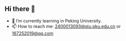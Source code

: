 ## Hi there 👋
- 🌱 I’m currently learning in Peking University.
- 📫 How to reach me: 2400013093@stu.pku.edu.cn or 167252019@qq.com

<!--
**brzgw555/brzgw555** is a ✨ _special_ ✨ repository because its `README.md` (this file) appears on your GitHub profile.
- 🌱 I’m currently learning in Peking University.
- 📫 How to reach me: 2400013093@stu.pku.edu.cn or 167252019@qq.com
-->

